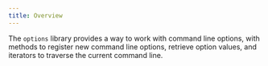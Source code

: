 ```yaml
---
title: Overview
---
```


The `options` library provides a way to work with command line options, with methods to register new command line options, retrieve option values, and iterators to traverse the current command line.
